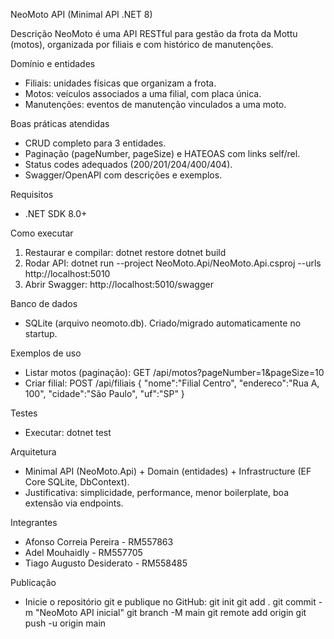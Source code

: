 NeoMoto API (Minimal API .NET 8)

Descrição
NeoMoto é uma API RESTful para gestão da frota da Mottu (motos), organizada por filiais e com histórico de manutenções.

Domínio e entidades
- Filiais: unidades físicas que organizam a frota.
- Motos: veículos associados a uma filial, com placa única.
- Manutenções: eventos de manutenção vinculados a uma moto.

Boas práticas atendidas
- CRUD completo para 3 entidades.
- Paginação (pageNumber, pageSize) e HATEOAS com links self/rel.
- Status codes adequados (200/201/204/400/404).
- Swagger/OpenAPI com descrições e exemplos.

Requisitos
- .NET SDK 8.0+

Como executar
1. Restaurar e compilar:
   dotnet restore
   dotnet build
2. Rodar API:
   dotnet run --project NeoMoto.Api/NeoMoto.Api.csproj --urls http://localhost:5010
3. Abrir Swagger:
   http://localhost:5010/swagger

Banco de dados
- SQLite (arquivo neomoto.db). Criado/migrado automaticamente no startup.

Exemplos de uso
- Listar motos (paginação):
  GET /api/motos?pageNumber=1&pageSize=10
- Criar filial:
  POST /api/filiais
  { "nome":"Filial Centro", "endereco":"Rua A, 100", "cidade":"São Paulo", "uf":"SP" }

Testes
- Executar:
  dotnet test

Arquitetura
- Minimal API (NeoMoto.Api) + Domain (entidades) + Infrastructure (EF Core SQLite, DbContext).
- Justificativa: simplicidade, performance, menor boilerplate, boa extensão via endpoints.

Integrantes 
- Afonso Correia Pereira - RM557863
- Adel Mouhaidly - RM557705
- Tiago Augusto Desiderato - RM558485

Publicação
- Inicie o repositório git e publique no GitHub:
  git init
  git add .
  git commit -m "NeoMoto API inicial"
  git branch -M main
  git remote add origin <url-do-seu-repo>
  git push -u origin main

